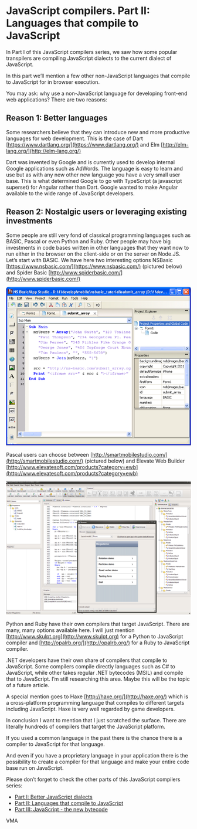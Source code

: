 JavaScript compilers. Part II: Languages that compile to JavaScript
===================================================================

In Part I of this JavaScript compilers series, we saw how some popular transpilers are compiling JavaScript dialects to the current dialect of JavaScript.

In this part we’ll mention a few other non-JavaScript languages that compile to JavaScript for in browser execution.

You may ask: why use a non-JavaScript language for developing front-end web applications? There are two reasons:

Reason 1: Better languages
--------------------------

Some researchers believe that they can introduce new and more productive languages for web development. This is the case of Dart [https://www.dartlang.org/](https://www.dartlang.org/) and Elm [http://elm-lang.org/](http://elm-lang.org/)

Dart was invented by Google and is currently used to develop internal Google applications such as AdWords. 
The language is easy to learn and use but as with any new other new language you have a very small user base. This is what determined Google to go with TypeScript (a javascript superset) for Angular rather than Dart. Google wanted to make Angular available to the wide range of JavaScript developers.


Reason 2: Nostalgic users or leveraging existing investments
------------------------------------------------------------

Some people are still very fond of classical programming languages such as BASIC, Pascal or even Python and Ruby.
Other people may have big investments in code bases written in other languages that they want now to run either in the browser on the client-side or on the server on Node.JS. 
Let’s start with BASIC. We have here two interesting options NSBasic [https://www.nsbasic.com/](https://www.nsbasic.com/) (pictured below) and Spider Basic [http://www.spiderbasic.com/](http://www.spiderbasic.com/)

![NSBasic](/img/posts/js_nsbasic.png)

Pascal users can choose between [http://smartmobilestudio.com/](http://smartmobilestudio.com/) (pictured below) and Elevate Web Builder [http://www.elevatesoft.com/products?category=ewb](http://www.elevatesoft.com/products?category=ewb)
 
![SmartMobileStudio](/img/posts/js_smartmobilestudio.png)

Python and Ruby have their own compilers that target JavaScript. There are many, many options available here. I will just mention [http://www.skulpt.org](http://www.skulpt.org) for a Python to JavaScript compiler and [http://opalrb.org/](http://opalrb.org/)  for a Ruby to JavaScript compiler.

.NET developers have their own share of compilers that compile to JavaScript. Some compilers compile directly languages such as C# to JavaScript, while other takes regular .NET bytecodes (MSIL) and compile that to JavaScript. I’m still researching this area. Maybe this will be the topic of a future article.

A special mention goes to Haxe [http://haxe.org/](http://haxe.org/)  which is a cross-platform programming language that compiles to different targets including JavaScript. Haxe is very well regarded by game developers.

In conclusion I want to mention that I just scratched the surface. There are literally hundreds of compilers that target the JavaScript platform. 

If you used a common language in the past there is the chance there is a compiler to JavaScript for that language.

And even if you have a proprietary language in your application there is the possibility to create a compiler for that language and make your entire code base run on JavaScript.

Please don’t forget to check the other parts of this JavaScript compilers series:

- [Part I: Better JavaScript dialects](http://www.codeavenger.com/2017/02/14/JavaScript-compilers.-Part-III-JavaScript-the-new-bytecode.html)
- [Part II: Languages that compile to JavaScript](http://www.codeavenger.com/2017/02/14/JavaScript-compilers.-Part-II-Languages-that-compile-to-JavaScript.html)
- [Part III: JavaScript - the new bytecode](2017-02-14-JavaScript-compilers.-Part-III-JavaScript-the-new-bytecode.md)

VMA
